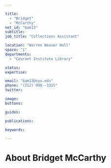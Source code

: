 ```yaml
---

title:
  - "Bridget"
  - "McCarthy"
net_id: "bam13"
subtitle: 
job_title: "Collections Assistant"

location: "Warren Weaver Hall"
space: "1"
departments:
  - "Courant Institute Library"

status: 
expertise:

email: "bam13@nyu.edu"
phone: "(212) 998--3315"
twitter: 

image: 
buttons:

guides:

publications:

keywords:

---
```


# About Bridget McCarthy


